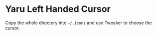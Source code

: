 # Yaru Left Handed Cursor

Copy the whole directory into `~/.icons` and use Tweaker to choose the cursor.


